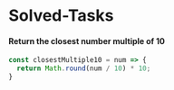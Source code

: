 # Solved-Tasks
#### Return the closest number multiple of 10
````javascript
const closestMultiple10 = num => {
  return Math.round(num / 10) * 10;
}

````


